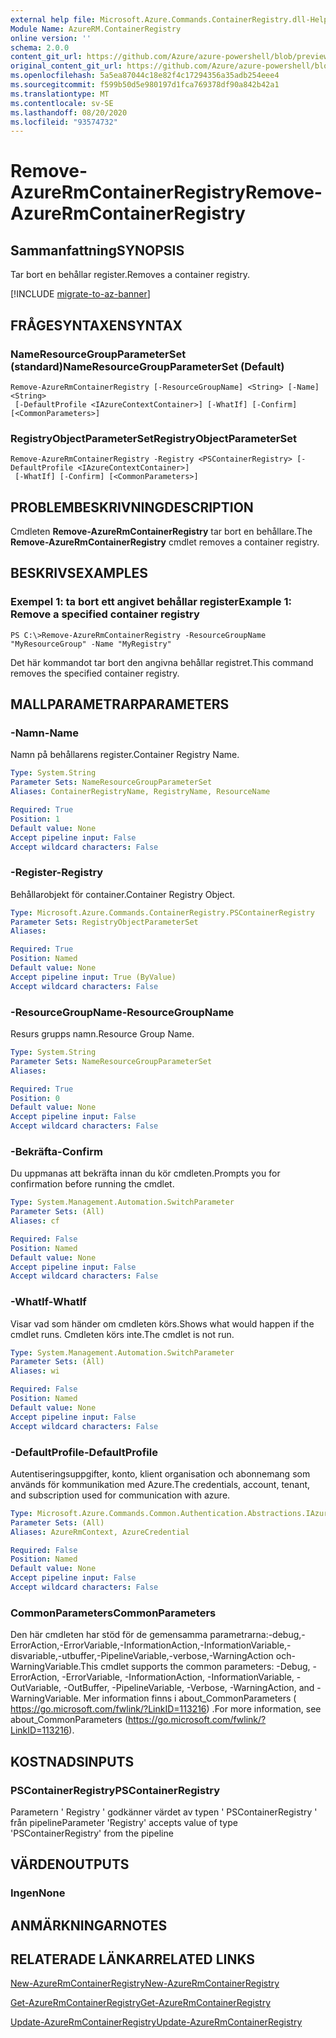 ```yaml
---
external help file: Microsoft.Azure.Commands.ContainerRegistry.dll-Help.xml
Module Name: AzureRM.ContainerRegistry
online version: ''
schema: 2.0.0
content_git_url: https://github.com/Azure/azure-powershell/blob/preview/src/ResourceManager/ContainerRegistry/Commands.ContainerRegistry/help/Remove-AzureRmContainerRegistry.md
original_content_git_url: https://github.com/Azure/azure-powershell/blob/preview/src/ResourceManager/ContainerRegistry/Commands.ContainerRegistry/help/Remove-AzureRmContainerRegistry.md
ms.openlocfilehash: 5a5ea87044c18e82f4c17294356a35adb254eee4
ms.sourcegitcommit: f599b50d5e980197d1fca769378df90a842b42a1
ms.translationtype: MT
ms.contentlocale: sv-SE
ms.lasthandoff: 08/20/2020
ms.locfileid: "93574732"
---
```

# <span data-ttu-id="a85b8-101">Remove-AzureRmContainerRegistry</span><span class="sxs-lookup"><span data-stu-id="a85b8-101">Remove-AzureRmContainerRegistry</span></span>

## <span data-ttu-id="a85b8-102">Sammanfattning</span><span class="sxs-lookup"><span data-stu-id="a85b8-102">SYNOPSIS</span></span>
<span data-ttu-id="a85b8-103">Tar bort en behållar register.</span><span class="sxs-lookup"><span data-stu-id="a85b8-103">Removes a container registry.</span></span>

[!INCLUDE [migrate-to-az-banner](../../includes/migrate-to-az-banner.md)]

## <span data-ttu-id="a85b8-104">FRÅGESYNTAXEN</span><span class="sxs-lookup"><span data-stu-id="a85b8-104">SYNTAX</span></span>

### <span data-ttu-id="a85b8-105">NameResourceGroupParameterSet (standard)</span><span class="sxs-lookup"><span data-stu-id="a85b8-105">NameResourceGroupParameterSet (Default)</span></span>
```
Remove-AzureRmContainerRegistry [-ResourceGroupName] <String> [-Name] <String>
 [-DefaultProfile <IAzureContextContainer>] [-WhatIf] [-Confirm] [<CommonParameters>]
```

### <span data-ttu-id="a85b8-106">RegistryObjectParameterSet</span><span class="sxs-lookup"><span data-stu-id="a85b8-106">RegistryObjectParameterSet</span></span>
```
Remove-AzureRmContainerRegistry -Registry <PSContainerRegistry> [-DefaultProfile <IAzureContextContainer>]
 [-WhatIf] [-Confirm] [<CommonParameters>]
```

## <span data-ttu-id="a85b8-107">PROBLEMBESKRIVNING</span><span class="sxs-lookup"><span data-stu-id="a85b8-107">DESCRIPTION</span></span>
<span data-ttu-id="a85b8-108">Cmdleten **Remove-AzureRmContainerRegistry** tar bort en behållare.</span><span class="sxs-lookup"><span data-stu-id="a85b8-108">The **Remove-AzureRmContainerRegistry** cmdlet removes a container registry.</span></span>

## <span data-ttu-id="a85b8-109">BESKRIVS</span><span class="sxs-lookup"><span data-stu-id="a85b8-109">EXAMPLES</span></span>

### <span data-ttu-id="a85b8-110">Exempel 1: ta bort ett angivet behållar register</span><span class="sxs-lookup"><span data-stu-id="a85b8-110">Example 1: Remove a specified container registry</span></span>
```
PS C:\>Remove-AzureRmContainerRegistry -ResourceGroupName "MyResourceGroup" -Name "MyRegistry"
```

<span data-ttu-id="a85b8-111">Det här kommandot tar bort den angivna behållar registret.</span><span class="sxs-lookup"><span data-stu-id="a85b8-111">This command removes the specified container registry.</span></span>

## <span data-ttu-id="a85b8-112">MALLPARAMETRAR</span><span class="sxs-lookup"><span data-stu-id="a85b8-112">PARAMETERS</span></span>

### <span data-ttu-id="a85b8-113">-Namn</span><span class="sxs-lookup"><span data-stu-id="a85b8-113">-Name</span></span>
<span data-ttu-id="a85b8-114">Namn på behållarens register.</span><span class="sxs-lookup"><span data-stu-id="a85b8-114">Container Registry Name.</span></span>

```yaml
Type: System.String
Parameter Sets: NameResourceGroupParameterSet
Aliases: ContainerRegistryName, RegistryName, ResourceName

Required: True
Position: 1
Default value: None
Accept pipeline input: False
Accept wildcard characters: False
```

### <span data-ttu-id="a85b8-115">-Register</span><span class="sxs-lookup"><span data-stu-id="a85b8-115">-Registry</span></span>
<span data-ttu-id="a85b8-116">Behållarobjekt för container.</span><span class="sxs-lookup"><span data-stu-id="a85b8-116">Container Registry Object.</span></span>

```yaml
Type: Microsoft.Azure.Commands.ContainerRegistry.PSContainerRegistry
Parameter Sets: RegistryObjectParameterSet
Aliases: 

Required: True
Position: Named
Default value: None
Accept pipeline input: True (ByValue)
Accept wildcard characters: False
```

### <span data-ttu-id="a85b8-117">-ResourceGroupName</span><span class="sxs-lookup"><span data-stu-id="a85b8-117">-ResourceGroupName</span></span>
<span data-ttu-id="a85b8-118">Resurs grupps namn.</span><span class="sxs-lookup"><span data-stu-id="a85b8-118">Resource Group Name.</span></span>

```yaml
Type: System.String
Parameter Sets: NameResourceGroupParameterSet
Aliases: 

Required: True
Position: 0
Default value: None
Accept pipeline input: False
Accept wildcard characters: False
```

### <span data-ttu-id="a85b8-119">-Bekräfta</span><span class="sxs-lookup"><span data-stu-id="a85b8-119">-Confirm</span></span>
<span data-ttu-id="a85b8-120">Du uppmanas att bekräfta innan du kör cmdleten.</span><span class="sxs-lookup"><span data-stu-id="a85b8-120">Prompts you for confirmation before running the cmdlet.</span></span>

```yaml
Type: System.Management.Automation.SwitchParameter
Parameter Sets: (All)
Aliases: cf

Required: False
Position: Named
Default value: None
Accept pipeline input: False
Accept wildcard characters: False
```

### <span data-ttu-id="a85b8-121">-WhatIf</span><span class="sxs-lookup"><span data-stu-id="a85b8-121">-WhatIf</span></span>
<span data-ttu-id="a85b8-122">Visar vad som händer om cmdleten körs.</span><span class="sxs-lookup"><span data-stu-id="a85b8-122">Shows what would happen if the cmdlet runs.</span></span>
<span data-ttu-id="a85b8-123">Cmdleten körs inte.</span><span class="sxs-lookup"><span data-stu-id="a85b8-123">The cmdlet is not run.</span></span>

```yaml
Type: System.Management.Automation.SwitchParameter
Parameter Sets: (All)
Aliases: wi

Required: False
Position: Named
Default value: None
Accept pipeline input: False
Accept wildcard characters: False
```

### <span data-ttu-id="a85b8-124">-DefaultProfile</span><span class="sxs-lookup"><span data-stu-id="a85b8-124">-DefaultProfile</span></span>
<span data-ttu-id="a85b8-125">Autentiseringsuppgifter, konto, klient organisation och abonnemang som används för kommunikation med Azure.</span><span class="sxs-lookup"><span data-stu-id="a85b8-125">The credentials, account, tenant, and subscription used for communication with azure.</span></span>

```yaml
Type: Microsoft.Azure.Commands.Common.Authentication.Abstractions.IAzureContextContainer
Parameter Sets: (All)
Aliases: AzureRmContext, AzureCredential

Required: False
Position: Named
Default value: None
Accept pipeline input: False
Accept wildcard characters: False
```

### <span data-ttu-id="a85b8-126">CommonParameters</span><span class="sxs-lookup"><span data-stu-id="a85b8-126">CommonParameters</span></span>
<span data-ttu-id="a85b8-127">Den här cmdleten har stöd för de gemensamma parametrarna:-debug,-ErrorAction,-ErrorVariable,-InformationAction,-InformationVariable,-disvariable,-utbuffer,-PipelineVariable,-verbose,-WarningAction och-WarningVariable.</span><span class="sxs-lookup"><span data-stu-id="a85b8-127">This cmdlet supports the common parameters: -Debug, -ErrorAction, -ErrorVariable, -InformationAction, -InformationVariable, -OutVariable, -OutBuffer, -PipelineVariable, -Verbose, -WarningAction, and -WarningVariable.</span></span> <span data-ttu-id="a85b8-128">Mer information finns i about_CommonParameters ( https://go.microsoft.com/fwlink/?LinkID=113216) .</span><span class="sxs-lookup"><span data-stu-id="a85b8-128">For more information, see about_CommonParameters (https://go.microsoft.com/fwlink/?LinkID=113216).</span></span>

## <span data-ttu-id="a85b8-129">KOSTNADS</span><span class="sxs-lookup"><span data-stu-id="a85b8-129">INPUTS</span></span>

### <span data-ttu-id="a85b8-130">PSContainerRegistry</span><span class="sxs-lookup"><span data-stu-id="a85b8-130">PSContainerRegistry</span></span>
<span data-ttu-id="a85b8-131">Parametern ' Registry ' godkänner värdet av typen ' PSContainerRegistry ' från pipeline</span><span class="sxs-lookup"><span data-stu-id="a85b8-131">Parameter 'Registry' accepts value of type 'PSContainerRegistry' from the pipeline</span></span>

## <span data-ttu-id="a85b8-132">VÄRDEN</span><span class="sxs-lookup"><span data-stu-id="a85b8-132">OUTPUTS</span></span>

### <span data-ttu-id="a85b8-133">Ingen</span><span class="sxs-lookup"><span data-stu-id="a85b8-133">None</span></span>

## <span data-ttu-id="a85b8-134">ANMÄRKNINGAR</span><span class="sxs-lookup"><span data-stu-id="a85b8-134">NOTES</span></span>

## <span data-ttu-id="a85b8-135">RELATERADE LÄNKAR</span><span class="sxs-lookup"><span data-stu-id="a85b8-135">RELATED LINKS</span></span>

[<span data-ttu-id="a85b8-136">New-AzureRmContainerRegistry</span><span class="sxs-lookup"><span data-stu-id="a85b8-136">New-AzureRmContainerRegistry</span></span>](./New-AzureRmContainerRegistry.md)

[<span data-ttu-id="a85b8-137">Get-AzureRmContainerRegistry</span><span class="sxs-lookup"><span data-stu-id="a85b8-137">Get-AzureRmContainerRegistry</span></span>](./Get-AzureRmContainerRegistry.md)

[<span data-ttu-id="a85b8-138">Update-AzureRmContainerRegistry</span><span class="sxs-lookup"><span data-stu-id="a85b8-138">Update-AzureRmContainerRegistry</span></span>](./Update-AzureRmContainerRegistry.md)

